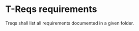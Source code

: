 # T-Reqs requirements

<requirement id=1 issue=US1d>

Treqs shall list all requirements documented in a given folder.

</requirement>


